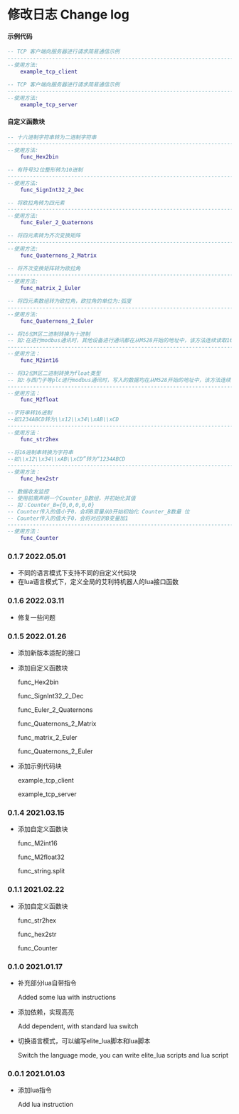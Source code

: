 # 修改日志	Change log

#### 示例代码

```lua
-- TCP 客户端向服务器进行请求简易通信示例
------------------------------------------------------------------------------------------------------------
--使用方法:
	example_tcp_client
```

```lua
-- TCP 客户端向服务器进行请求简易通信示例
------------------------------------------------------------------------------------------------------------
--使用方法:
	example_tcp_server
```

#### 自定义函数块

```lua
-- 十六进制字符串转为二进制字符串
------------------------------------------------------------------------------------------------------------
--使用方法:
	func_Hex2bin
```

```lua
-- 有符号32位整形转为10进制
------------------------------------------------------------------------------------------------------------
--使用方法:
	func_SignInt32_2_Dec
```

```lua
-- 将欧拉角转为四元素
------------------------------------------------------------------------------------------------------------
--使用方法:
	func_Euler_2_Quaternons
```

```lua
-- 将四元素转为齐次变换矩阵
------------------------------------------------------------------------------------------------------------
--使用方法:
	func_Quaternons_2_Matrix
```

```lua
-- 将齐次变换矩阵转为欧拉角
------------------------------------------------------------------------------------------------------------
--使用方法:
	func_matrix_2_Euler
```

```lua
-- 将四元素数组转为欧拉角，欧拉角的单位为:弧度
------------------------------------------------------------------------------------------------------------
--使用方法:
	func_Quaternons_2_Euler
```

```lua
-- 将16位M区二进制转换为十进制
-- 如:在进行modbus通讯时，其他设备进行通讯都在从M528开始的地址中，该方法连续读取16位M区二进制数据并将其转化为十进制
------------------------------------------------------------------------------------------------------------
--使用方法：
	func_M2int16
```

```lua
-- 将32位M区二进制转换为float类型
-- 如:与西门子等plc进行modbus通讯时，写入的数据均在从M528开始的地址中，该方法连续读取32位M区二进制数据并将其转化为float
------------------------------------------------------------------------------------------------------------
--使用方法：
	func_M2float
```

```lua
--字符串转16进制
--如1234ABCD转为\\x12\\x34\\xAB\\xCD
------------------------------------------------------------------------------------------------------------
--使用方法：
	func_str2hex
```

```lua
--将16进制串转换为字符串
--如\\x12\\x34\\xAB\\xCD”转为“1234ABCD
------------------------------------------------------------------------------------------------------------
--使用方法：
	func_hex2str
```

```lua
-- 数据收发监控
-- 使用前需声明一个Counter_B数组，并初始化其值
-- 如：Counter_B={0,0,0,0,0}
-- Counter传入的值小于0，会将B变量从0开始初始化 Counter_B数量 位
-- Counter传入的值大于0，会将对应的B变量加1
------------------------------------------------------------------------------------------------------------
--使用方法：
	func_Counter
```

### 0.1.7	2022.05.01

- 不同的语言模式下支持不同的自定义代码块
- 在lua语言模式下，定义全局的艾利特机器人的lua接口函数

### 0.1.6    2022.03.11

- 修复一些问题

### 0.1.5    2022.01.26

- 添加新版本适配的接口

- 添加自定义函数块

  func_Hex2bin

  func_SignInt32_2_Dec

  func_Euler_2_Quaternons

  func_Quaternons_2_Matrix

  func_matrix_2_Euler

  func_Quaternons_2_Euler

- 添加示例代码块

  example_tcp_client

  example_tcp_server

### 0.1.4	2021.03.15

- 添加自定义函数块

  func_M2int16

  func_M2float32

  func_string.split

### 0.1.1	2021.02.22

- 添加自定义函数块

  func_str2hex

  func_hex2str

  func_Counter

### 0.1.0	2021.01.17

- 补充部分lua自带指令

  Added some lua with instructions

- 添加依赖，实现高亮

  Add dependent, with standard lua switch

- 切换语言模式，可以编写elite_lua脚本和lua脚本

  Switch the language mode, you can write elite_lua scripts and lua script

### 0.0.1	2021.01.03

- 添加lua指令

  Add lua instruction